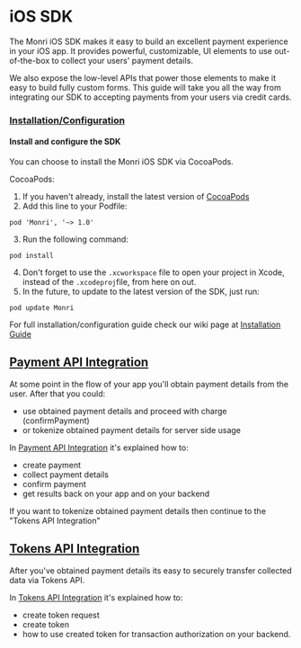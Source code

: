 # iOS SDK

The Monri iOS SDK makes it easy to build an excellent payment experience in your iOS app. It provides powerful,
customizable, UI elements to use out-of-the-box to collect your users' payment details.

We also expose the low-level APIs that power those elements to make it easy to build fully custom forms. This guide will
take you all the way from integrating our SDK to accepting payments from your users via credit cards.

### [Installation/Configuration](https://github.com/MonriPayments/monri-ios#installationconfiguration) <a href="#user-content-installationconfiguration" id="user-content-installationconfiguration"></a>

#### Install and configure the SDK <a href="#user-content-install-and-configure-the-sdk" id="user-content-install-and-configure-the-sdk"></a>

You can choose to install the Monri iOS SDK via CocoaPods.

CocoaPods:

1. If you haven't already, install the latest version
   of [CocoaPods](https://guides.cocoapods.org/using/getting-started.html)
2. Add this line to your Podfile:

```
pod 'Monri', '~> 1.0'
```

3. Run the following command:

```
pod install
```

4. Don't forget to use the `.xcworkspace` file to open your project in Xcode, instead of the `.xcodeproj`file, from here
   on out.
5. In the future, to update to the latest version of the SDK, just run:

```
pod update Monri
```

For full installation/configuration guide check our wiki page
at [Installation Guide](https://github.com/MonriPayments/monri-ios/wiki/Installation-Guide)

## [Payment API Integration](https://github.com/MonriPayments/monri-ios#payment-api-integration) <a href="#user-content-payment-api-integration" id="user-content-payment-api-integration"></a>

At some point in the flow of your app you'll obtain payment details from the user. After that you could:

* use obtained payment details and proceed with charge (confirmPayment)
* or tokenize obtained payment details for server side usage

In [Payment API Integration](https://github.com/MonriPayments/monri-ios/wiki/Payment-API-Integration) it's explained how
to:

* create payment
* collect payment details
* confirm payment
* get results back on your app and on your backend

If you want to tokenize obtained payment details then continue to the "Tokens API Integration"

## [Tokens API Integration](https://github.com/MonriPayments/monri-ios#tokens-api-integration) <a href="#user-content-tokens-api-integration" id="user-content-tokens-api-integration"></a>

After you've obtained payment details its easy to securely transfer collected data via Tokens API.

In [Tokens API Integration](https://github.com/MonriPayments/monri-ios/wiki/Tokens-API-Integration) it's explained how
to:

* create token request
* create token
* how to use created token for transaction authorization on your backend.

